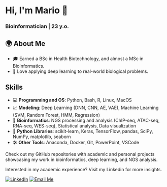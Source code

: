 # Hi, I'm Mario 👋  

### Bioinformatician | 23 y.o.


## 🌍 About Me  
- 🎓 Earned a BSc in Health Biotechnology, and almost a MSc in Bioinformatics.  
- 🚀 Love applying deep learning to real-world biological problems.  


##  Skills
- 💻 **Programming and OS**: Python, Bash, R, Linux, MacOS
- 📈 **Modeling**: Deep Learning (DNN, CNN, AE, VAE), Machine Learning (SVM, Random Forest, HMM, Regression)
- 🧬 **Bioinformatics**: NGS processing and analysis (ChIP-seq, ATAC-seq, RNA-seq, WES-seq), Statistical analysis, Data visualization
- 🐍 **Python Libraries**: scikit-learn, Keras, TensorFlow, pandas, SciPy, NumPy, matplotlib, seaborn
- 🛠️ **Other Tools**: Anaconda, Docker, Git, PowerPoint, VSCode


Check out my GitHub repositories with academic and personal projects showcasing my work in bioinformatics, deep learning, and NGS analysis. 

Interested in my academic experience? Visit my Linkedin for more insights.

[![LinkedIn](https://img.shields.io/badge/-LinkedIn-0077B5?style=flat-square&logo=linkedin&logoColor=white)](https://www.linkedin.com/in/esposito-mario/)
[![Email Me](https://img.shields.io/badge/Email%20Me-orange?style=flat-square)](mailto:01.esposito.mario@gmail.com?body=Dear%20Mario%2C%0A&bcc=01.esposito.mario@gmail.com)

